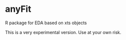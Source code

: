 # anyFit
R package for EDA based on xts objects

This is a very experimental version. Use at your own risk.
